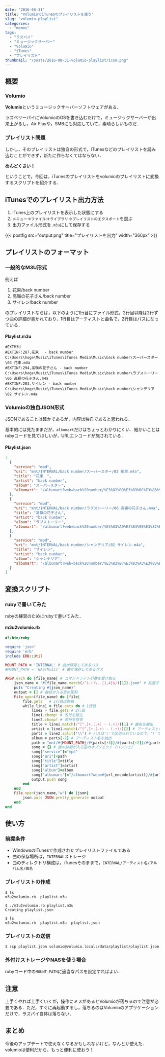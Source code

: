 ```yaml
---
date: "2016-08-31"
title: "VolumioでiTunesのプレイリストを使う"
slug: "volumio-playlist"
categories:
  - "memos"
tags:
  - "ラズパイ"
  - "ミュージックサーバー"
  - "Volumio"
  - "iTunes"
  - "プレイリスト"
thumbnail: "/posts/2016-08-31-volumio-playlist/icon.png"
---
```


## 概要

### Volumio

**Volumio**というミュージックサーバーソフトウェアがある．

ラズベリーパイにVolumioのOSを書き込むだけで，ミュージックサーバーが出来上がるし，Air Playや，SMBにも対応していて，素晴らしいものだ．

### プレイリスト問題

しかし，そのプレイリストは独自の形式で，iTunesなどのプレイリストを読み込むことができず，新たに作らなくてはならない．

**めんどくさい！**

ということで，今回は，iTunesのプレイリストをvolumioのプレイリストに変換するスクリプトを紹介する．

<!--more-->

## iTunesでのプレイリスト出力方法

  1. iTunes上のプレイリストを表示した状態にする
  1. `メニュー`→`ファイル`→`ライブラリ`→`プレイリストのエクスポート`を選ぶ
  1. 出力ファイル形式を`.m3u`にして保存する

{{< postfig src="output.png" title="プレイリストを出力" width="360px" >}}

## プレイリストのフォーマット

### 一般的なM3U形式

例えば

  1. 花束/back number
  1. 高嶺の花子さん/back number
  1. サイレン/back number

のプレイリストならば，以下のように1行目にファイル形式，2行目以降は2行ずつ曲の詳細が書かれており，1行目はアーティストと曲名で，2行目はパスになっている．

#### Playlist.m3u

~~~
#EXTM3U
#EXTINF:287,花束　 - back number
C:\Users\hoge\Music\iTunes\iTunes Media\Music\back number\スーパースター\03 花束.m4a
#EXTINF:294,高嶺の花子さん - back number
C:\Users\hoge\Music\iTunes\iTunes Media\Music\back number\ラブストーリー\06 高嶺の花子さん.m4a
#EXTINF:203,サイレン - back number
C:\Users\hoge\Music\iTunes\iTunes Media\Music\back number\シャンデリア\02 サイレン.m4a
~~~

### Volumioの独自JSON形式

JSONであることは確かであるが，内容は独自であると思われる．

基本的には見たままだが，`albumart`だけはちょっとわかりにくい．細かいことはrubyコードを見てほしいが，URLエンコードが施されている．

#### Playlist.json

~~~json
[
  {
    "service": "mpd",
    "uri": "mnt/INTERNAL/back number/スーパースター/03 花束.m4a",
    "title": "花束　",
    "artist": "back number",
    "album": "スーパースター",
    "albumart": "/albumart?web=back%20number/%E3%82%B9%E3%83%BC%E3%83%91%E3%83%BC%E3%82%B9%E3%82%BF%E3%83%BC/large&path=%2Fmnt%2FINTERNAL%2Fback%20number%2F%E3%82%B9%E3%83%BC%E3%83%91%E3%83%BC%E3%82%B9%E3%82%BF%E3%83%BC%2F03%20%E8%8A%B1%E6%9D%9F.m4a"
  },
  {
    "service": "mpd",
    "uri": "mnt/INTERNAL/back number/ラブストーリー/06 高嶺の花子さん.m4a",
    "title": "高嶺の花子さん",
    "artist": "back number",
    "album": "ラブストーリー",
    "albumart": "/albumart?web=back%20number/%E3%83%A9%E3%83%96%E3%82%B9%E3%83%88%E3%83%BC%E3%83%AA%E3%83%BC/large&path=%2Fmnt%2FINTERNAL%2Fback%20number%2F%E3%83%A9%E3%83%96%E3%82%B9%E3%83%88%E3%83%BC%E3%83%AA%E3%83%BC%2F06%20%E9%AB%98%E5%B6%BA%E3%81%AE%E8%8A%B1%E5%AD%90%E3%81%95%E3%82%93.m4a"
  },
  {
    "service": "mpd",
    "uri": "mnt/INTERNAL/back number/シャンデリア/02 サイレン.m4a",
    "title": "サイレン",
    "artist": "back number",
    "album": "シャンデリア",
    "albumart": "/albumart?web=back%20number/%E3%82%B7%E3%83%A3%E3%83%B3%E3%83%87%E3%83%AA%E3%82%A2/large&path=%2Fmnt%2FINTERNAL%2Fback%20number%2F%E3%82%B7%E3%83%A3%E3%83%B3%E3%83%87%E3%83%AA%E3%82%A2%2F02%20%E3%82%B5%E3%82%A4%E3%83%AC%E3%83%B3.m4a"
  }
]
~~~

## 変換スクリプト

### rubyで書いてみた

rubyの練習のためにrubyで書いてみた．

#### m3u2volumio.rb

~~~ruby
#!/bin/ruby

require 'json'
require 'erb'
include ERB::Util

MOUNT_PATH = 'INTERNAL' # 曲が保存してあるパス
#MOUNT_PATH = 'NAS/Music' # 曲が保存してあるパス

ARGV.each do |file_name| # コマンドライン引数を受け取る
	json_name = "#{file_name.match(/^(.+)\..{1,4}$/)[1]}.json" # 拡張子をjsonに変更した文字列
	puts "Creating #{json_name}"
	output = [] # 曲目が入る空の配列
	File.open(file_name) do |file|
		file.gets	# 1行目は無視
		while line1 = file.gets do # 1行目
			line2 = file.gets # 2行目
			line1.chomp! # 改行を除去
			line2.chomp! # 改行を除去
			title = line1.match(/^[^,]+,(.+) - (.+)/)[1] # 曲名を抽出
			artist = line1.match(/^[^,]+,(.+) - (.+)/)[2] # アーティスト名を抽出
			parts = line2.split("\\") # パスは'\'で区切られているので，'\'で分割
			album = parts[-2] # アーティスト名を抽出
			path = "mnt/#{MOUNT_PATH}/#{parts[-3]}/#{parts[-2]}/#{parts[-1]}" # 曲が保存してあるパス
			song = {} # 曲の詳細が入る空のオブジェクト（ハッシュ）
			song["service"]="mpd"
			song["uri"]=path
			song["title"]=title
			song["artist"]=artist
			song["album"]=album
			song["albumart"]="/albumart?web=#{url_encode(artist)}/#{url_encode(album)}/large&path=%2F#{url_encode(path)}"
			output.push song
		end
	end
	File.open(json_name,"w") do |json|
		json.puts JSON.pretty_generate output
	end
end
~~~

## 使い方

### 前提条件

  * WindowsのiTunesで作成されたプレイリストファイルである
  * 曲の保存場所は，`INTERNAL`ストレージ
  * 曲のディレクトリ構成は，iTunesそのままで，`INTERNAL/アーティスト名/アルバム名/曲名`

### プレイリストの作成

~~~shell
$ ls
m3u2volumio.rb  playlist.m3u

$ ./m3u2volumio.rb playlist.m3u
Creating playlist.json

$ ls
m3u2volumio.rb  playlist.m3u  playlist.json
~~~

### プレイリストの送信

~~~shell
$ scp playlist.json volumio@volumio.local:/data/playlist/playlist.json
~~~

### 外付けストレージやNASを使う場合

rubyコード中の`MOUNT_PATH`に適当なパスを設定すればよい．

## 注意

上手くやれば上手くいくが，操作にミスがあるとVolumioが落ちるので注意が必要である．ただ，すぐに再起動するし，落ちるのはVolumioのアプリケーションだけで，ラズパイ自体は落ちない．

## まとめ

今後のアップデートで使えなくなるかもしれないけど，なんとか使えた．volumioは便利だから，もっと便利に使おう！

